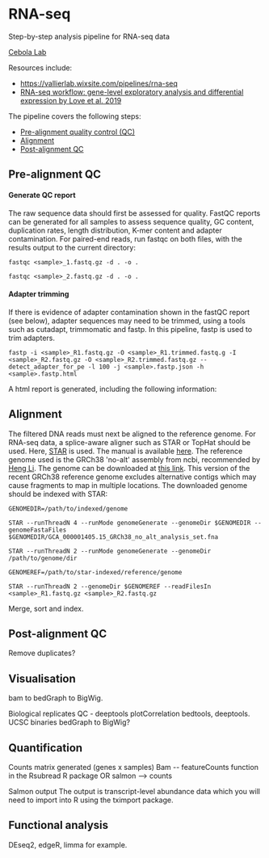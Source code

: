 # RNA-seq
Step-by-step analysis pipeline for RNA-seq data

[Cebola Lab](https://www.imperial.ac.uk/metabolism-digestion-reproduction/research/systems-medicine/genetics--genomics/regulatory-genomics-and-metabolic-disease/)

Resources include: 

- <https://vallierlab.wixsite.com/pipelines/rna-seq>
- [RNA-seq workflow: gene-level exploratory analysis and differential expression by Love et al. 2019](http://master.bioconductor.org/packages/release/workflows/vignettes/rnaseqGene/inst/doc/rnaseqGene.html#running-the-differential-expression-pipeline)

The pipeline covers the following steps:

- [Pre-alignment quality control (QC)](#pre-alignment-qc)
- [Alignment](#alignment)
- [Post-alignment QC](#post-alignment-qc)

## Pre-alignment QC

#### Generate QC report

The raw sequence data should first be assessed for quality. FastQC reports can be generated for all samples to assess sequence quality, GC content, duplication rates, length distribution, K-mer content and adapter contamination. For paired-end reads, run fastqc on both files, with the results output to the current directory:

```
fastqc <sample>_1.fastq.gz -d . -o .

fastqc <sample>_2.fastq.gz -d . -o .
```

#### Adapter trimming 

If there is evidence of adapter contamination shown in the fastQC report (see below), adapter sequences may need to be trimmed, using a tools such as cutadapt, trimmomatic and fastp. In this pipeline, fastp is used to trim adapters. 

```
fastp -i <sample>_R1.fastq.gz -O <sample>_R1.trimmed.fastq.g -I <sample>_R2.fastq.gz -O <sample>_R2.trimmed.fastq.gz --detect_adapter_for_pe -l 100 -j <sample>.fastp.json -h <sample>.fastp.html
```

A html report is generated, including the following information:

## Alignment

The filtered DNA reads must next be aligned to the reference genome. For RNA-seq data, a splice-aware aligner such as STAR or TopHat should be used. Here, [STAR](https://github.com/alexdobin/STAR) is used. The manual is available [here](https://github.com/alexdobin/STAR/blob/master/doc/STARmanual.pdf). The reference genome used is the GRCh38 'no-alt' assembly from ncbi, recommended by [Heng Li](http://lh3.github.io/2017/11/13/which-human-reference-genome-to-use). The genome can be downloaded at [this link](ftp://ftp.ncbi.nlm.nih.gov/genomes/all/GCA/000/001/405/GCA_000001405.15_GRCh38/seqs_for_alignment_pipelines.ucsc_ids/GCA_000001405.15_GRCh38_no_alt_analysis_set.fna.gz). This version of the recent GRCh38 reference genome excludes alternative contigs which may cause fragments to map in multiple locations. The downloaded genome should be indexed with STAR:

```
GENOMEDIR=/path/to/indexed/genome

STAR --runThreadN 4 --runMode genomeGenerate --genomeDir $GENOMEDIR --genomeFastaFiles $GENOMEDIR/GCA_000001405.15_GRCh38_no_alt_analysis_set.fna

STAR --runThreadN 2 --runMode genomeGenerate --genomeDir /path/to/genome/dir 
```


```
GENOMEREF=/path/to/star-indexed/reference/genome

STAR --runThreadN 2 --genomeDir $GENOMEREF --readFilesIn <sample>_R1.fastq.gz <sample>_R2.fastq.gz
```


Merge, sort and index.

## Post-alignment QC

Remove duplicates? 

## Visualisation 

bam to bedGraph to BigWig.

Biological replicates QC - deeptools plotCorrelation
bedtools, deeptools.
UCSC binaries bedGraph to BigWig?

## Quantification 

Counts matrix generated (genes x samples)
Bam -- featureCounts function in the Rsubread R package OR salmon --> counts 

Salmon output The output is transcript-level abundance data which you will need to import into R using the tximport package.

## Functional analysis 

DEseq2, edgeR, limma for example. 